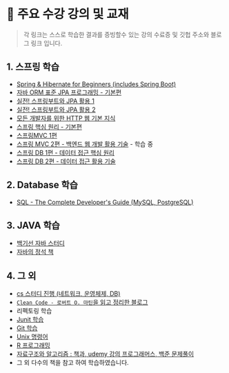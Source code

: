 # :pushpin: 주요 수강 강의 및 교재
> 각 링크는 스스로 학습한 결과를 증빙할수 있는 강의 수료증 및 깃헙 주소와 블로그 링크 입니다.
## 1. 스프링 학습
 - [Spring & Hibernate for Beginners (includes Spring Boot)](https://www.udemy.com/certificate/UC-867f6d90-d416-4b4a-b840-b64b0021fc64/)
 - [자바 ORM 표준 JPA 프로그래밍 - 기본편](https://www.inflearn.com/certificate/465454-324109-4805422)
 - [실전! 스프링부트와 JPA 활용 1](https://www.inflearn.com/certificate/465454-324119-4805421)
 - [실전! 스프링부트와 JPA 활용 2](https://www.inflearn.com/certificate/465454-324214-4805420) 
 - [모든 개발자를 위한 HTTP 웹 기본 지식](https://www.inflearn.com/certificate/465454-326277-4805418)
 - [스프링 핵심 원리 - 기본편](https://www.inflearn.com/certificate/465454-325969-4805419)
 - [스프링MVC 1편](https://www.inflearn.com/certificate/465454-326674-10558989)
 - [스프링 MVC 2편 - 백엔드 웹 개발 활용 기술](https://www.inflearn.com/course/%EC%8A%A4%ED%94%84%EB%A7%81-mvc-2) - 학습 중
 - [스프링 DB 1편 - 데이터 접근 핵심 원리](https://www.inflearn.com/course/%EC%8A%A4%ED%94%84%EB%A7%81-db-1)
 - [스프링 DB 2편 - 데이터 접근 활용 기술](https://www.inflearn.com/course/%EC%8A%A4%ED%94%84%EB%A7%81-db-2)

## 2. Database 학습
 - [SQL - The Complete Developer's Guide (MySQL, PostgreSQL)](https://github.com/juno-junho/sql-complete-guide)

## 3. JAVA 학습
 - [백기선 자바 스터디](https://juno-juno.tistory.com/40)
 - [자바의 정석 책](https://github.com/juno-junho/java-playground)

## 4. 그 외
 - [cs 스터디 진행 (네트워크, 운영체제, DB)](https://github.com/konkuk-tech-course/cs-study)
 - [`Clean Code - 로버트 O. 마틴`을 읽고 정리한 블로그](https://juno-juno.tistory.com/82)
 - 리펙토링 학습
 - [Junit 학습](https://github.com/juno-junho/unit-testing-practice)
 - [Git 학습](https://juno-juno.tistory.com/45)
 - [Unix 명령어](https://juno-juno.tistory.com/category/Programming/Command%20Line)
 - [R 프로그래밍](https://juno-juno.tistory.com/category/Programming/R%20programming)
 - [자료구조와 알고리즘 : 책과, udemy 강의 프로그래머스, 백준 문제풀이](https://github.com/juno-junho/solving-coding-problems)
 - 그 외 다수의 책을 참고 하여 학습하였습니다.
